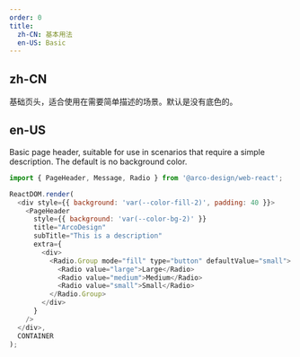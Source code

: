 ```yaml
---
order: 0
title: 
  zh-CN: 基本用法
  en-US: Basic
---
```


## zh-CN

基础页头，适合使用在需要简单描述的场景。默认是没有底色的。

## en-US

Basic page header, suitable for use in scenarios that require a simple description. The default is no background color.

```js
import { PageHeader, Message, Radio } from '@arco-design/web-react';

ReactDOM.render(
  <div style={{ background: 'var(--color-fill-2)', padding: 40 }}>
    <PageHeader
      style={{ background: 'var(--color-bg-2)' }}
      title="ArcoDesign"
      subTitle="This is a description"
      extra={
        <div>
          <Radio.Group mode="fill" type="button" defaultValue="small">
            <Radio value="large">Large</Radio>
            <Radio value="medium">Medium</Radio>
            <Radio value="small">Small</Radio>
          </Radio.Group>
        </div>
      }
    />
  </div>,
  CONTAINER
);
```
